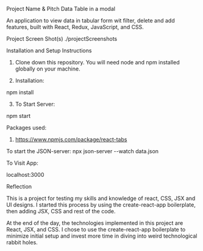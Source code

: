 Project Name & Pitch
Data Table in a modal

An application to view data in tabular form wit filter, delete and add features, built with React, Redux, JavaScript, and CSS.

Project Screen Shot(s)
./projectScreenshots

Installation and Setup Instructions
1. Clone down this repository. You will need node and npm installed globally on your machine.

2. Installation:

npm install

3. To Start Server:

npm start

Packages used:
1. https://www.npmjs.com/package/react-tabs

To start the JSON-server:
npx json-server --watch data.json

To Visit App:

localhost:3000

Reflection

This is a project for testing my skills and knowledge of react, CSS, JSX and UI designs. I started this process by using the create-react-app boilerplate, then adding JSX, CSS and rest of the code.

At the end of the day, the technologies implemented in this project are React, JSX, and CSS. I chose to use the create-react-app boilerplate to minimize initial setup and invest more time in diving into weird technological rabbit holes. 
